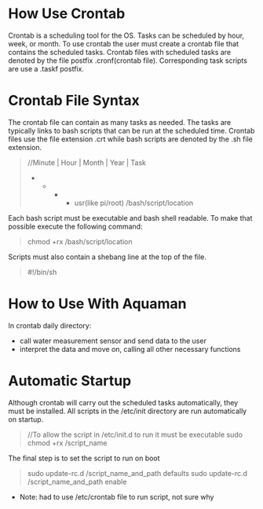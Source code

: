 # How Use Crontab
Crontab is a scheduling tool for the OS. Tasks can be scheduled by hour, week, or month. To use crontab the user must create a crontab file that contains the scheduled tasks. Crontab files with scheduled tasks are denoted by the file postfix .cronf(crontab file). Corresponding task scripts are use a .taskf postfix.

# Crontab File Syntax
The crontab file can contain as many tasks as needed. The tasks are typically links to bash scripts that can be run at the scheduled time. Crontab files use the file extension .crt while bash scripts are denoted by the .sh file extension.

> //Minute | Hour | Month | Year | Task
> * * * * usr(like pi/root) /bash/script/location

Each bash script must be executable and bash shell readable. To make that possible execute the following command:

> chmod +rx /bash/script/location

Scripts must also contain a shebang line at the top of the file.

> #!/bin/sh

# How to Use With Aquaman
In crontab daily directory: 
* call water measurement sensor and send data to the user
* interpret the data and move on, calling all other necessary functions

# Automatic Startup
Although crontab will carry out the scheduled tasks automatically, they must be installed. All scripts in the /etc/init directory are run automatically on startup.

> //To allow the script in /etc/init.d to run it must be executable
> sudo chmod +rx /script_name

The final step is to set the script to run on boot

> sudo update-rc.d /script_name_and_path defaults
> sudo update-rc.d /script_name_and_path enable

* Note: had to use /etc/crontab file to run script, not sure why	
